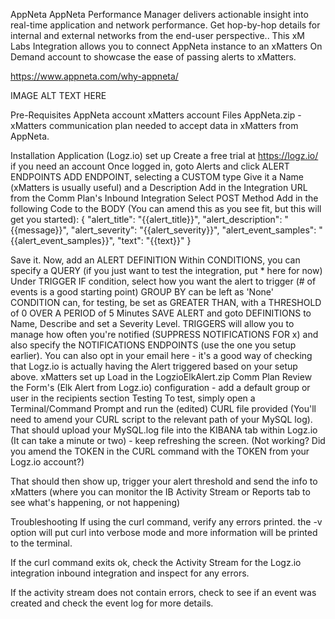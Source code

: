 AppNeta
AppNeta Performance Manager delivers actionable insight into real-time application and network performance. Get hop-by-hop details for internal and external networks from the end-user perspective.. This xM Labs Integration allows you to connect AppNeta instance to an xMatters On Demand account to showcase the ease of passing alerts to xMatters.

https://www.appneta.com/why-appneta/

IMAGE ALT TEXT HERE


Pre-Requisites
AppNeta account
xMatters account
Files
AppNeta.zip - xMatters communication plan needed to accept data in xMatters from AppNeta.

Installation
Application (Logz.io) set up
Create a free trial at https://logz.io/ if you need an account
Once logged in, goto Alerts and click ALERT ENDPOINTS
ADD ENDPOINT, selecting a CUSTOM type
Give it a Name (xMatters is usually useful) and a Description
Add in the Integration URL from the Comm Plan's Inbound Integration
Select POST Method
Add in the following Code to the BODY (You can amend this as you see fit, but this will get you started):
{ "alert_title": "{{alert_title}}", "alert_description": "{{message}}", "alert_severity": "{{alert_severity}}", "alert_event_samples": "{{alert_event_samples}}", "text": "{{text}}" }

Save it.
Now, add an ALERT DEFINITION
Within CONDITIONS, you can specify a QUERY (if you just want to test the integration, put * here for now)
Under TRIGGER IF condition, select how you want the alert to trigger (# of events is a good starting point)
GROUP BY can be left as 'None'
CONDITION can, for testing, be set as GREATER THAN, with a THRESHOLD of 0 OVER A PERIOD of 5 Minutes
SAVE ALERT and goto DEFINITIONS to Name, Describe and set a Severity Level.
TRIGGERS will allow you to manage how often you're notified (SUPPRESS NOTIFICATIONS FOR x) and also specify the NOTIFICATIONS ENDPOINTS (use the one you setup earlier). You can also opt in your email here - it's a good way of checking that Logz.io is actually having the Alert triggered based on your setup above.
xMatters set up
Load in the LogzioElkAlert.zip Comm Plan
Review the Form's (Elk Alert from Logz.io) configuration - add a default group or user in the recipients section
Testing
To test, simply open a Terminal/Command Prompt and run the (edited) CURL file provided (You'll need to amend your CURL script to the relevant path of your MySQL log). That should upload your MySQL.log file into the KIBANA tab within Logz.io (It can take a minute or two) - keep refreshing the screen. (Not working? Did you amend the TOKEN in the CURL command with the TOKEN from your Logz.io account?)

That should then show up, trigger your alert threshold and send the info to xMatters (where you can monitor the IB Activity Stream or Reports tab to see what's happening, or not happening)

Troubleshooting
If using the curl command, verify any errors printed. the -v option will put curl into verbose mode and more information will be printed to the terminal.

If the curl command exits ok, check the Activity Stream for the Logz.io integration inbound integration and inspect for any errors.

If the activity stream does not contain errors, check to see if an event was created and check the event log for more details.

